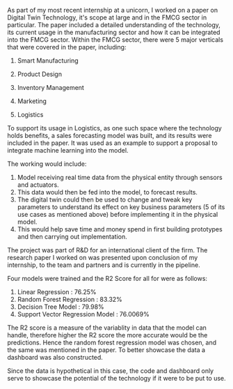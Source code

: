 As part of my most recent internship at a unicorn, I worked on a paper on Digital Twin Technology, it's scope at large and in the FMCG sector in particular. 
The paper included a detailed understanding of the technology, its current usage in the manufacturing sector and how it can be integrated into the FMCG sector. 
Within the FMCG sector, there were 5 major verticals that were covered in the paper, including:

1. Smart Manufacturing

2. Product Design

3. Inventory Management 

4. Marketing

5. Logistics

To support its usage in Logistics, as one such space where the technology holds benefits, a sales forecasting model was built, and its results were
included in the paper. It was used as an example to support a proposal to integrate machine learning into the model.

The working would include:
1. Model receiving real time data from the physical entity through sensors and actuators. 
2. This data would then be fed into the model, to forecast results.
3. The digital twin could then be used to change and tweak key parameters to understand its effect on key business parameters (5 of its use cases as mentioned above)
before implementing it in the physical model.
4. This would help save time and money spend in first building prototypes and then carrying out implementation. 

The project was part of R&D for an international client of the firm. The research paper I worked on was presented upon conclusion of my internship, to the team and partners and is currently in the pipeline. 

Four models were trained and the R2 Score for all for were as follows:

1. Linear Regression : 76.25%
2. Random Forest Regression : 83.32%
3. Decision Tree Model : 79.98%
4. Support Vector Regression Model : 76.0069%

The R2 score is a measure of the variablity in data that the model can handle, therefore higher the R2 score the more accurate would be the predictions. Hence the
random forest regression model was chosen, and the same was mentioned in the paper. 
To better showcase the data a dashboard was also constructed. 

Since the data is hypothetical in this case, the code and dashboard only serve to showcase the potential of the technology if it were to be put to use. 
